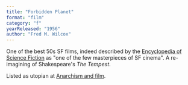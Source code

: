 ```yaml
---
title: "Forbidden Planet"
format: "film"
category: "f"
yearReleased: "1956"
author: "Fred M. Wilcox"
---
```

One of the best 50s SF films, indeed described by the <a href="http://www.sf-encyclopedia.com/entry/forbidden_planet">Encyclopedia of  Science Fiction</a> as "one of the few masterpieces of SF cinema". A  re-imagining of Shakespeare's _The Tempest_.

Listed as utopian at <a href="https://translate.google.com/translate?hl=en&amp;sl=da&amp;tl=en&amp;u=https://sortefane.wordpress.com/r/anarkisme-og-film/"> Anarchism and film</a>.

